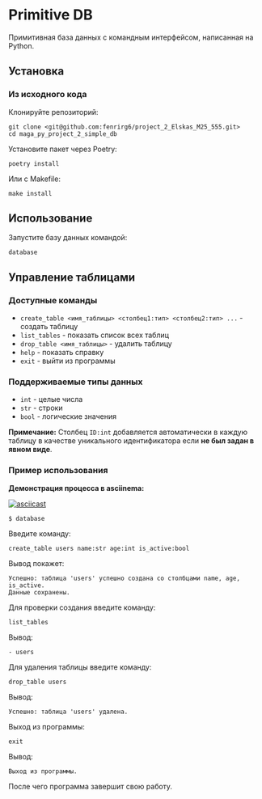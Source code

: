 # Primitive DB

Примитивная база данных с командным интерфейсом, написанная на Python.

## Установка

### Из исходного кода

Клонируйте репозиторий:

```commandline
git clone <git@github.com:fenrirg6/project_2_Elskas_M25_555.git>
cd maga_py_project_2_simple_db
```

Установите пакет через Poetry:

```commandline
poetry install
```

Или с Makefile:

```commandline
make install
```

## Использование

Запустите базу данных командой:

```commandline
database
```

## Управление таблицами

### Доступные команды

- `create_table <имя_таблицы> <столбец1:тип> <столбец2:тип> ...` - создать таблицу
- `list_tables` - показать список всех таблиц
- `drop_table <имя_таблицы>` - удалить таблицу
- `help` - показать справку
- `exit` - выйти из программы

### Поддерживаемые типы данных

- `int` - целые числа
- `str` - строки
- `bool` - логические значения

**Примечание:** Столбец `ID:int` добавляется автоматически в каждую таблицу в качестве уникального идентификатора если **не был задан в явном виде**.

### Пример использования

**Демонстрация процесса в asciinema:**

[![asciicast](https://asciinema.org/a/bg64SsN3wlNkxTaBnSahx84bw.svg)](https://asciinema.org/a/bg64SsN3wlNkxTaBnSahx84bw)

```commandline
$ database
```

Введите команду:

```commandline
create_table users name:str age:int is_active:bool
```

Вывод покажет:

```commandline
Успешно: таблица 'users' успешно создана со столбцами name, age, is_active.
Данные сохранены.
```

Для проверки создания введите команду:

```commandline
list_tables
```

Вывод:

```commandline
- users
```

Для удаления таблицы введите команду:

```commandline
drop_table users
```

Вывод:

```commandline
Успешно: таблица 'users' удалена.
```

Выход из программы:

```commandline
exit
```

Вывод:

```commandline
Выход из программы.
```

После чего программа завершит свою работу.
